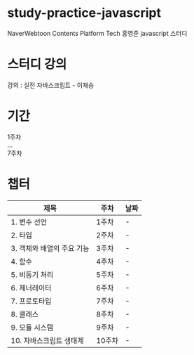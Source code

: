 # study-practice-javascript

NaverWebtoon Contents Platform Tech 홍영준 javascript 스터디

# 스터디 강의
강의 : 실전 자바스크립트 - 이재승

# 기간
1주차  
...  
7주차  

# 챕터
|제목|주차|날짜|
|---|---|---|
|1. 변수 선언|1주차|-|
|2. 타입|2주차|-|
|3. 객체와 배열의 주요 기능|3주차|-|
|4. 함수|4주차|-|
|5. 비동기 처리|5주차|-|
|6. 제너레이터|6주차|-|
|7. 프로토타입|7주차|-|
|8. 클래스|8주차|-|
|9. 모듈 시스템|9주차|-|
|10. 자바스크립트 생태계|10주차|-|
